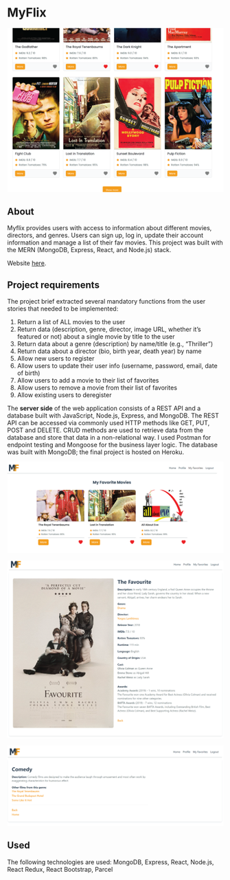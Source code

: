 # MyFlix

![MyFlix](./img/filmlist.png)

## About

Myflix provides users with access to information about different movies, directors, and genres.
Users can sign up, log in, update their account information and manage a list of their fav movies.
This project was built with the MERN (MongoDB, Express, React, and Node.js) stack.

Website [here](https://myflix-morefilms.netlify.app/).

## Project requirements

The project brief extracted several mandatory functions from the user stories that needed to be implemented:

1. Return a list of ALL movies to the user
2. Return data (description, genre, director, image URL, whether it’s featured or not) about a single movie by title to the user
3. Return data about a genre (description) by name/title (e.g., “Thriller”)
4. Return data about a director (bio, birth year, death year) by name
5. Allow new users to register
6. Allow users to update their user info (username, password, email, date of birth)
7. Allow users to add a movie to their list of favorites
8. Allow users to remove a movie from their list of favorites
9. Allow existing users to deregister

The **server side** of the web application consists of a REST API and a database built with JavaScript, Node.js, Express, and MongoDB. The
REST API can be accessed via commonly used HTTP methods like GET, PUT, POST and DELETE. CRUD methods are used to retrieve data from the database and store that
data in a non-relational way. I used Postman for endpoint testing and Mongoose for the business layer logic. The database was built with MongoDB; the final project is hosted on Heroku.

![Fav](./img/fav.png)

![About film](./img/one_film.png)

![About genre](./img/genre.png)

## Used

The following technologies are used:
MongoDB,
Express,
React,
Node.js,
React Redux,
React Bootstrap,
Parcel
